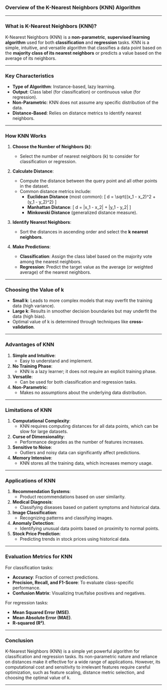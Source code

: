 ### **Overview of the K-Nearest Neighbors (KNN) Algorithm**

---

### **What is K-Nearest Neighbors (KNN)?**
K-Nearest Neighbors (KNN) is a **non-parametric**, **supervised learning algorithm** used for both **classification** and **regression** tasks. KNN is a simple, intuitive, and versatile algorithm that classifies a data point based on the **majority class of its nearest neighbors** or predicts a value based on the average of its neighbors.

---

### **Key Characteristics**
- **Type of Algorithm**: Instance-based, lazy learning.
- **Output**: Class label (for classification) or continuous value (for regression).
- **Non-Parametric**: KNN does not assume any specific distribution of the data.
- **Distance-Based**: Relies on distance metrics to identify nearest neighbors.

---

### **How KNN Works**
1. **Choose the Number of Neighbors (k)**:
   - Select the number of nearest neighbors (k) to consider for classification or regression.

2. **Calculate Distance**:
   - Compute the distance between the query point and all other points in the dataset.
   - Common distance metrics include:
     - **Euclidean Distance** (most common):
       \[
       d = \sqrt{(x_1 - x_2)^2 + (y_1 - y_2)^2}
       \]
     - **Manhattan Distance**:
       \[
       d = |x_1 - x_2| + |y_1 - y_2|
       \]
     - **Minkowski Distance** (generalized distance measure).

3. **Identify Nearest Neighbors**:
   - Sort the distances in ascending order and select the **k nearest neighbors**.

4. **Make Predictions**:
   - **Classification**: Assign the class label based on the majority vote among the nearest neighbors.
   - **Regression**: Predict the target value as the average (or weighted average) of the nearest neighbors.

---

### **Choosing the Value of k**
- **Small k**: Leads to more complex models that may overfit the training data (high variance).
- **Large k**: Results in smoother decision boundaries but may underfit the data (high bias).
- Optimal value of k is determined through techniques like **cross-validation**.

---

### **Advantages of KNN**
1. **Simple and Intuitive**:
   - Easy to understand and implement.
2. **No Training Phase**:
   - KNN is a lazy learner; it does not require an explicit training phase.
3. **Versatile**:
   - Can be used for both classification and regression tasks.
4. **Non-Parametric**:
   - Makes no assumptions about the underlying data distribution.

---

### **Limitations of KNN**
1. **Computational Complexity**:
   - KNN requires computing distances for all data points, which can be slow for large datasets.
2. **Curse of Dimensionality**:
   - Performance degrades as the number of features increases.
3. **Sensitive to Noise**:
   - Outliers and noisy data can significantly affect predictions.
4. **Memory Intensive**:
   - KNN stores all the training data, which increases memory usage.

---

### **Applications of KNN**
1. **Recommendation Systems**:
   - Product recommendations based on user similarity.
2. **Medical Diagnosis**:
   - Classifying diseases based on patient symptoms and historical data.
3. **Image Classification**:
   - Recognizing patterns and classifying images.
4. **Anomaly Detection**:
   - Identifying unusual data points based on proximity to normal points.
5. **Stock Price Prediction**:
   - Predicting trends in stock prices using historical data.

---

### **Evaluation Metrics for KNN**
For classification tasks:
- **Accuracy**: Fraction of correct predictions.
- **Precision, Recall, and F1-Score**: To evaluate class-specific performance.
- **Confusion Matrix**: Visualizing true/false positives and negatives.

For regression tasks:
- **Mean Squared Error (MSE)**.
- **Mean Absolute Error (MAE)**.
- **R-squared (R²)**.

---

### **Conclusion**
K-Nearest Neighbors (KNN) is a simple yet powerful algorithm for classification and regression tasks. Its non-parametric nature and reliance on distances make it effective for a wide range of applications. However, its computational cost and sensitivity to irrelevant features require careful optimization, such as feature scaling, distance metric selection, and choosing the optimal value of k.

---

